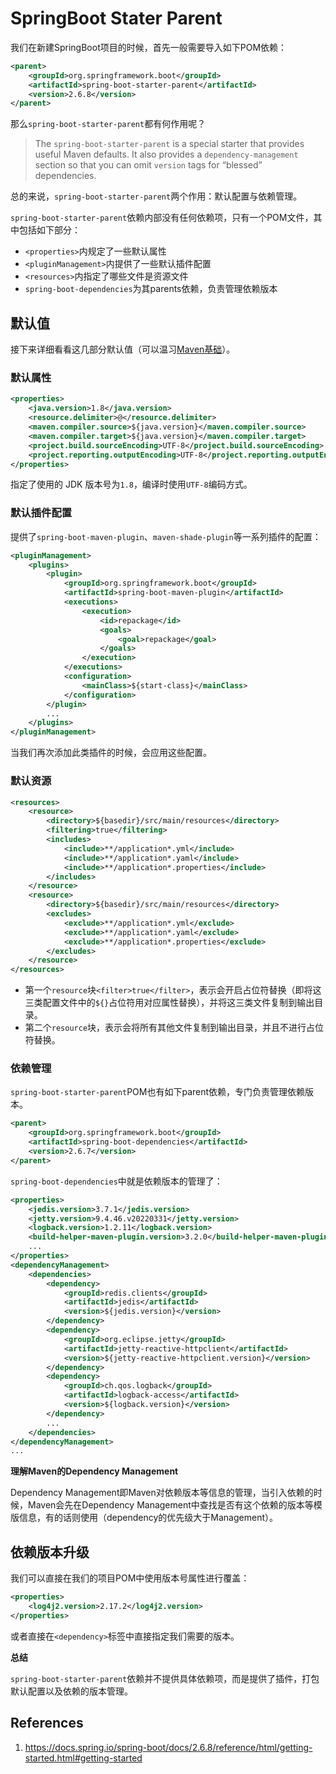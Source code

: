 # SpringBoot Stater Parent

我们在新建SpringBoot项目的时候，首先一般需要导入如下POM依赖：

```xml
<parent>
    <groupId>org.springframework.boot</groupId>
    <artifactId>spring-boot-starter-parent</artifactId>
    <version>2.6.8</version>
</parent>
```

那么`spring-boot-starter-parent`都有何作用呢？

> The `spring-boot-starter-parent` is a special starter that provides useful Maven defaults. It also provides a `dependency-management` section so that you can omit `version` tags for “blessed” dependencies.

总的来说，`spring-boot-starter-parent`两个作用：默认配置与依赖管理。

`spring-boot-starter-parent`依赖内部没有任何依赖项，只有一个POM文件，其中包括如下部分：

- `<properties>`内规定了一些默认属性
- `<pluginManagement>`内提供了一些默认插件配置
- `<resources>`内指定了哪些文件是资源文件
- `spring-boot-dependencies`为其parents依赖，负责管理依赖版本

## 默认值

接下来详细看看这几部分默认值（可以温习[Maven基础](../../工具/Build/Maven.md)）。

### 默认属性

```xml
<properties>
    <java.version>1.8</java.version>
    <resource.delimiter>@</resource.delimiter>
    <maven.compiler.source>${java.version}</maven.compiler.source>
    <maven.compiler.target>${java.version}</maven.compiler.target>
    <project.build.sourceEncoding>UTF-8</project.build.sourceEncoding>
    <project.reporting.outputEncoding>UTF-8</project.reporting.outputEncoding>
</properties>
```

指定了使用的 JDK 版本号为`1.8`，编译时使用`UTF-8`编码方式。

### 默认插件配置

提供了`spring-boot-maven-plugin`、`maven-shade-plugin`等一系列插件的配置：

```xml
<pluginManagement>
    <plugins>
        <plugin>
            <groupId>org.springframework.boot</groupId>
            <artifactId>spring-boot-maven-plugin</artifactId>
            <executions>
                <execution>
                    <id>repackage</id>
                    <goals>
                        <goal>repackage</goal>
                    </goals>
                </execution>
            </executions>
            <configuration>
                <mainClass>${start-class}</mainClass>
            </configuration>
        </plugin>
		...
    </plugins>
</pluginManagement>
```

当我们再次添加此类插件的时候，会应用这些配置。

### 默认资源

```xml
<resources>
    <resource>
        <directory>${basedir}/src/main/resources</directory>
        <filtering>true</filtering>
        <includes>
            <include>**/application*.yml</include>
            <include>**/application*.yaml</include>
            <include>**/application*.properties</include>
        </includes>
    </resource>
    <resource>
        <directory>${basedir}/src/main/resources</directory>
        <excludes>
            <exclude>**/application*.yml</exclude>
            <exclude>**/application*.yaml</exclude>
            <exclude>**/application*.properties</exclude>
        </excludes>
    </resource>
</resources>
```

- 第一个`resource`块`<filter>true</filter>`，表示会开启占位符替换（即将这三类配置文件中的`${}`占位符用对应属性替换），并将这三类文件复制到输出目录。
- 第二个`resource`块，表示会将所有其他文件复制到输出目录，并且不进行占位符替换。

### 依赖管理

`spring-boot-starter-parent`POM也有如下parent依赖，专门负责管理依赖版本。

```xml
<parent>
    <groupId>org.springframework.boot</groupId>
    <artifactId>spring-boot-dependencies</artifactId>
    <version>2.6.7</version>
</parent>
```

`spring-boot-dependencies`中就是依赖版本的管理了：

```xml
<properties>
    <jedis.version>3.7.1</jedis.version>
    <jetty.version>9.4.46.v20220331</jetty.version>
    <logback.version>1.2.11</logback.version>
    <build-helper-maven-plugin.version>3.2.0</build-helper-maven-plugin.version>
    ...
</properties>
<dependencyManagement>
    <dependencies>
        <dependency>
            <groupId>redis.clients</groupId>
            <artifactId>jedis</artifactId>
            <version>${jedis.version}</version>
        </dependency>
        <dependency>
            <groupId>org.eclipse.jetty</groupId>
            <artifactId>jetty-reactive-httpclient</artifactId>
            <version>${jetty-reactive-httpclient.version}</version>
        </dependency>      
        <dependency>
            <groupId>ch.qos.logback</groupId>
            <artifactId>logback-access</artifactId>
            <version>${logback.version}</version>
        </dependency>
        ...
    </dependencies>
</dependencyManagement>
...
```

**理解Maven的Dependency Management**

Dependency Management即Maven对依赖版本等信息的管理，当引入依赖的时候，Maven会先在Dependency Management中查找是否有这个依赖的版本等模版信息，有的话则使用（dependency的优先级大于Management）。

## 依赖版本升级

我们可以直接在我们的项目POM中使用版本号属性进行覆盖：

```xml
<properties>
    <log4j2.version>2.17.2</log4j2.version>
</properties>
```

或者直接在`<dependency>`标签中直接指定我们需要的版本。

**总结**

`spring-boot-starter-parent`依赖并不提供具体依赖项，而是提供了插件，打包默认配置以及依赖的版本管理。

## References

1. https://docs.spring.io/spring-boot/docs/2.6.8/reference/html/getting-started.html#getting-started
